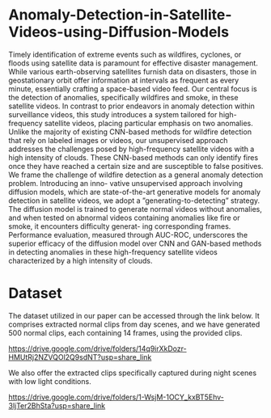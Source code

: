 # Anomaly-Detection-in-Satellite-Videos-using-Diffusion-Models


Timely identification of extreme events such as
wildfires, cyclones, or floods using satellite data is paramount
for effective disaster management. While various earth-observing
satellites furnish data on disasters, those in geostationary orbit
offer information at intervals as frequent as every minute,
essentially crafting a space-based video feed. Our central focus
is the detection of anomalies, specifically wildfires and smoke, in
these satellite videos. In contrast to prior endeavors in anomaly
detection within surveillance videos, this study introduces
a system tailored for high-frequency satellite videos, placing
particular emphasis on two anomalies. Unlike the majority of
existing CNN-based methods for wildfire detection that rely on
labeled images or videos, our unsupervised approach addresses
the challenges posed by high-frequency satellite videos with a high
intensity of clouds. These CNN-based methods can only identify
fires once they have reached a certain size and are susceptible
to false positives. We frame the challenge of wildfire detection
as a general anomaly detection problem. Introducing an inno-
vative unsupervised approach involving diffusion models, which
are state-of-the-art generative models for anomaly detection in
satellite videos, we adopt a ”generating-to-detecting” strategy.
The diffusion model is trained to generate normal videos without
anomalies, and when tested on abnormal videos containing
anomalies like fire or smoke, it encounters difficulty generat-
ing corresponding frames. Performance evaluation, measured
through AUC-ROC, underscores the superior efficacy of the
diffusion model over CNN and GAN-based methods in detecting
anomalies in these high-frequency satellite videos characterized
by a high intensity of clouds.


# Dataset 
The dataset utilized in our paper can be accessed through the link below. It comprises extracted normal clips from day scenes, and we have generated 500 normal clips, each containing 14 frames, using the provided clips.

https://drive.google.com/drive/folders/14q9irXkDozr-HMUtRj2NZVQOl2Q9sdNT?usp=share_link

We also offer the extracted clips specifically captured during night scenes with low light conditions.

https://drive.google.com/drive/folders/1-WsjM-1OCY_kxBT5Ehv-3ljTer2BhSta?usp=share_link



